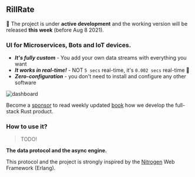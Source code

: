 ## RillRate

🚧 The project is under **active development** and the working version will be released **this week** (before Aug 8 2021).

### UI for Microservices, Bots and IoT devices.

- **_It's fully custom_** - You add your own data streams with everything you want
- **_It works in real-time!_** - NOT `5 secs` real-time, it's `0.002 secs` real-time 🚀
- **_Zero-configuration_** - you don't need to install and configure any other software

![dashboard](https://rillrate.com/images/dashboard.png)

Become a [sponsor](https://github.com/sponsors/rillrate) to read weekly updated
[book](https://github.com/sponsors/rillrate) how we develop the full-stack Rust product.

### How to use it?

> TODO!

**The data protocol and the async engine.**

This protocol and the project is strongly inspired by the [Nitrogen](https://nitrogenproject.com/)
Web Framework (Erlang).

